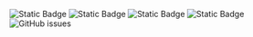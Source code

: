 ![Static Badge](https://img.shields.io/badge/blacklists-60-000000) ![Static Badge](https://img.shields.io/badge/blacklisted-2928686-cc0000) ![Static Badge](https://img.shields.io/badge/whitelisted-2242-00CC00) ![Static Badge](https://img.shields.io/badge/streaming_blacklist-28106-000000) ![GitHub issues](https://img.shields.io/github/issues/fabriziosalmi/blacklists)
